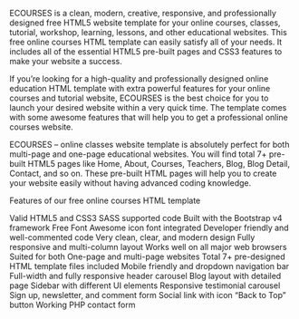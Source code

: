 ECOURSES is a clean, modern, creative, responsive, and professionally designed free HTML5 website template for your online courses, classes, tutorial, workshop, learning, lessons, and other educational websites. This free online courses HTML template can easily satisfy all of your needs. It includes all of the essential HTML5 pre-built pages and CSS3 features to make your website a success.

If you’re looking for a high-quality and professionally designed online education HTML template with extra powerful features for your online courses and tutorial website, ECOURSES is the best choice for you to launch your desired website within a very quick time. The template comes with some awesome features that will help you to get a professional online courses website.

ECOURSES – online classes website template is absolutely perfect for both multi-page and one-page educational websites. You will find total 7+ pre-built HTML5 pages like Home, About, Courses, Teachers, Blog, Blog Detail, Contact, and so on. These pre-built HTML pages will help you to create your website easily without having advanced coding knowledge.

Features of our free online courses HTML template

Valid HTML5 and CSS3
SASS supported code
Built with the Bootstrap v4 framework
Free Font Awesome icon font integrated
Developer friendly and well-commented code
Very clean, clear, and modern design
Fully responsive and multi-column layout
Works well on all major web browsers
Suited for both One-page and multi-page websites
Total 7+ pre-designed HTML template files included
Mobile friendly and dropdown navigation bar
Full-width and fully responsive header carousel
Blog layout with detailed page
Sidebar with different UI elements
Responsive testimonial carousel
Sign up, newsletter, and comment form
Social link with icon
“Back to Top” button
Working PHP contact form
